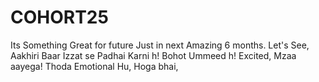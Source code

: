 # COHORT25
Its Something Great for future Just in next Amazing 6 months. Let's See, Aakhiri Baar Izzat se Padhai Karni h! Bohot Ummeed h! Excited, Mzaa aayega! Thoda Emotional Hu, Hoga bhai,